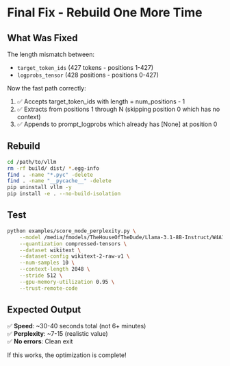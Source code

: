 # Final Fix - Rebuild One More Time

## What Was Fixed

The length mismatch between:
- `target_token_ids` (427 tokens - positions 1-427)
- `logprobs_tensor` (428 positions - positions 0-427)

Now the fast path correctly:
1. ✅ Accepts target_token_ids with length = num_positions - 1
2. ✅ Extracts from positions 1 through N (skipping position 0 which has no context)
3. ✅ Appends to prompt_logprobs which already has [None] at position 0

## Rebuild

```bash
cd /path/to/vllm
rm -rf build/ dist/ *.egg-info
find . -name "*.pyc" -delete
find . -name "__pycache__" -delete
pip uninstall vllm -y
pip install -e . --no-build-isolation
```

## Test

```bash
python examples/score_mode_perplexity.py \
    --model /media/fmodels/TheHouseOfTheDude/Llama-3.1-8B-Instruct/W4A16/ \
    --quantization compressed-tensors \
    --dataset wikitext \
    --dataset-config wikitext-2-raw-v1 \
    --num-samples 10 \
    --context-length 2048 \
    --stride 512 \
    --gpu-memory-utilization 0.95 \
    --trust-remote-code
```

## Expected Output

✅ **Speed**: ~30-40 seconds total (not 6+ minutes)  
✅ **Perplexity**: ~7-15 (realistic value)  
✅ **No errors**: Clean exit

If this works, the optimization is complete!

